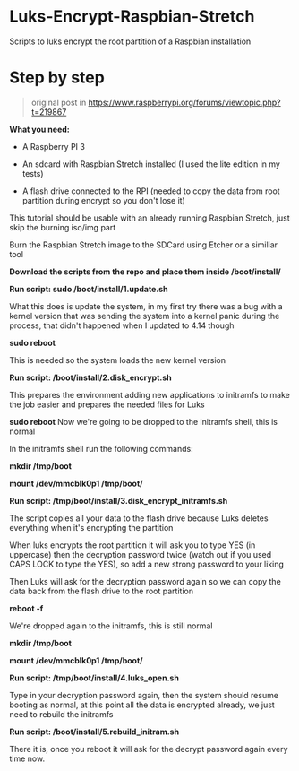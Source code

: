 # Luks-Encrypt-Raspbian-Stretch
Scripts to luks encrypt the root partition of a Raspbian installation

# Step by step
> original post in https://www.raspberrypi.org/forums/viewtopic.php?t=219867

**What you need:**

* A Raspberry PI 3

* An sdcard with Raspbian Stretch installed (I used the lite edition in my tests)

* A flash drive connected to the RPI (needed to copy the data from root partition during encrypt so you don't lose it)

This tutorial should be usable with an already running Raspbian Stretch, just skip the burning iso/img part

Burn the Raspbian Stretch image to the SDCard using Etcher or a similiar tool

**Download the scripts from the repo and place them inside /boot/install/**

**Run script: sudo /boot/install/1.update.sh**

What this does is update the system, in my first try there was a bug with a kernel version that was sending the system into a kernel panic during the process, that didn't happened when I updated to 4.14 though

**sudo reboot**

This is needed so the system loads the new kernel version

**Run script: /boot/install/2.disk_encrypt.sh**

This prepares the environment adding new applications to initramfs to make the job easier and prepares the needed files for Luks

**sudo reboot**
Now we're going to be dropped to the initramfs shell, this is normal

In the initramfs shell run the following commands:

**mkdir /tmp/boot**

**mount /dev/mmcblk0p1 /tmp/boot/**

**Run script: /tmp/boot/install/3.disk_encrypt_initramfs.sh**

The script copies all your data to the flash drive because Luks deletes everything when it's encrypting the partition

When luks encrypts the root partition it will ask you to type YES (in uppercase) then the decryption password twice (watch out if you used CAPS LOCK to type the YES), so add a new strong password to your liking

Then Luks will ask for the decryption password again so we can copy the data back from the flash drive to the root partition

**reboot -f**

We're dropped again to the initramfs, this is still normal

**mkdir /tmp/boot**

**mount /dev/mmcblk0p1 /tmp/boot/**

**Run script: /tmp/boot/install/4.luks_open.sh**

Type in your decryption password again, then the system should resume booting as normal, at this point all the data is encrypted already, we just need to rebuild the initramfs

**Run script: /boot/install/5.rebuild_initram.sh**

There it is, once you reboot it will ask for the decrypt password again every time now.
